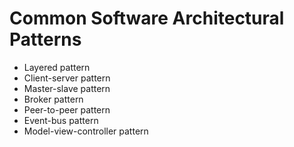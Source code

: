 # Common Software Architectural Patterns

- Layered pattern
- Client-server pattern
- Master-slave pattern
- Broker pattern
- Peer-to-peer pattern
- Event-bus pattern
- Model-view-controller pattern
